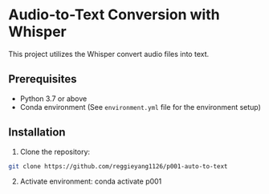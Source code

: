 
# Audio-to-Text Conversion with Whisper

This project utilizes the Whisper convert audio files into text. 

## Prerequisites

- Python 3.7 or above
- Conda environment (See `environment.yml` file for the environment setup)

## Installation

1. Clone the repository:

```bash
git clone https://github.com/reggieyang1126/p001-auto-to-text
```

2. Activate environment:
conda activate p001
